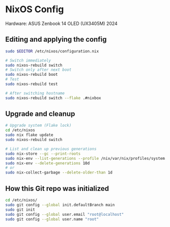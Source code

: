 # NixOS Config

Hardware: ASUS Zenbook 14 OLED (UX3405M) 2024

## Editing and applying the config

```bash
sudo $EDITOR /etc/nixos/configuration.nix

# Switch immediately
sudo nixos-rebuild switch
# Switch only after next boot
sudo nixos-rebuild boot
# Test
sudo nixos-rebuild test

# After switching hostname
sudo nixos-rebuild switch --flake .#nixbox
```

## Upgrade and cleanup

```bash
# Upgrade system (Flake lock)
cd /etc/nixos
sudo nix flake update
sudo nixos-rebuild switch

# List and clean up previous generations
sudo nix-store --gc --print-roots
sudo nix-env --list-generations --profile /nix/var/nix/profiles/system
sudo nix-env --delete-generations 10d
# or
sudo nix-collect-garbage --delete-older-than 1d
```

## How this Git repo was initialized

```bash
cd /etc/nixos/
sudo git config --global init.defaultBranch main
sudo git init
sudo git config --global user.email "root@localhost"
sudo git config --global user.name "root"
```

